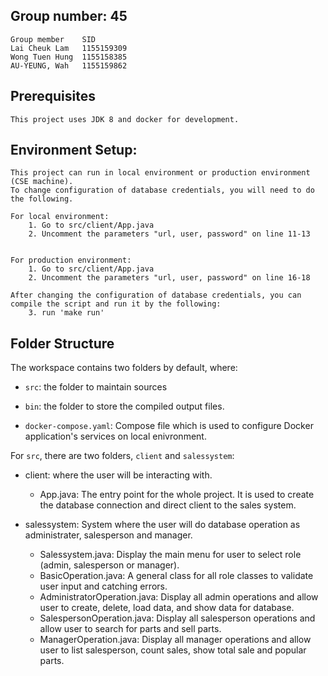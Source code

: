 ## Group number: 45
    Group member    SID
    Lai Cheuk Lam	1155159309
    Wong Tuen Hung	1155158385
    AU-YEUNG, Wah	1155159862

## Prerequisites

    This project uses JDK 8 and docker for development.

## Environment Setup:

    This project can run in local environment or production environment (CSE machine).
    To change configuration of database credentials, you will need to do the following.

    For local environment:
        1. Go to src/client/App.java
        2. Uncomment the parameters "url, user, password" on line 11-13


    For production environment:
        1. Go to src/client/App.java
        2. Uncomment the parameters "url, user, password" on line 16-18

    After changing the configuration of database credentials, you can compile the script and run it by the following:
        3. run 'make run'

## Folder Structure

The workspace contains two folders by default, where:

  - `src`: the folder to maintain sources

  - `bin`: the folder to store the compiled output files.

  - `docker-compose.yaml`: Compose file which is used to configure Docker application's services on local enivronment.

For `src`, there are two folders, `client` and `salessystem`:

  - client: where the user will be interacting with.
      - App.java: The entry point for the whole project. It is used to create the database connection and direct client to the sales system.

  - salessystem: System where the user will do database operation as administrater, salesperson and manager.
    - Salessystem.java: Display the main menu for user to select role (admin, salesperson or manager).
    - BasicOperation.java: A general class for all role classes to validate user input and catching errors.
    - AdministratorOperation.java: Display all admin operations and allow user to create, delete, load data, and show data for database.
    - SalespersonOperation.java: Display all salesperson operations and allow user to search for parts and sell parts.
    - ManagerOperation.java: Display all manager operations and allow user to list salesperson, count sales, show total sale and popular parts.
